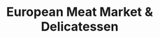 ---
title: "European Meat Market & Delicatessen"
url: /fairfield/european-meat-market-and-delicatessen/
shop: deli
---